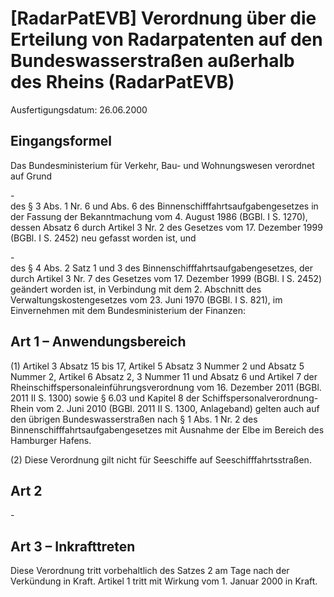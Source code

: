 # [RadarPatEVB] Verordnung über die Erteilung von Radarpatenten auf den Bundeswasserstraßen außerhalb des Rheins  (RadarPatEVB)

Ausfertigungsdatum: 26.06.2000

 

## Eingangsformel

Das Bundesministerium für Verkehr, Bau- und Wohnungswesen verordnet auf Grund

\-  
des § 3 Abs. 1 Nr. 6 und Abs. 6 des Binnenschifffahrtsaufgabengesetzes in der Fassung der Bekanntmachung vom 4. August 1986 (BGBl. I S. 1270), dessen Absatz 6 durch Artikel 3 Nr. 2 des Gesetzes vom 17. Dezember 1999 (BGBl. I S. 2452) neu gefasst worden ist, und

\-  
des § 4 Abs. 2 Satz 1 und 3 des Binnenschifffahrtsaufgabengesetzes, der durch Artikel 3 Nr. 7 des Gesetzes vom 17. Dezember 1999 (BGBl. I S. 2452) geändert worden ist, in Verbindung mit dem 2. Abschnitt des Verwaltungskostengesetzes vom 23. Juni 1970 (BGBl. I S. 821), im Einvernehmen mit dem Bundesministerium der Finanzen:


## Art 1 – Anwendungsbereich

(1) Artikel 3 Absatz 15 bis 17, Artikel 5 Absatz 3 Nummer 2 und Absatz 5 Nummer 2, Artikel 6 Absatz 2, 3 Nummer 11 und Absatz 6 und Artikel 7 der Rheinschiffspersonaleinführungsverordnung vom 16. Dezember 2011 (BGBl. 2011 II S. 1300) sowie § 6.03 und Kapitel 8 der Schiffspersonalverordnung-Rhein vom 2. Juni 2010 (BGBl. 2011 II S. 1300, Anlageband) gelten auch auf den übrigen Bundeswasserstraßen nach § 1 Abs. 1 Nr. 2 des Binnenschifffahrtsaufgabengesetzes mit Ausnahme der Elbe im Bereich des Hamburger Hafens.

(2) Diese Verordnung gilt nicht für Seeschiffe auf Seeschifffahrtsstraßen.


## Art 2

\-


## Art 3 – Inkrafttreten

Diese Verordnung tritt vorbehaltlich des Satzes 2 am Tage nach der Verkündung in Kraft. Artikel 1 tritt mit Wirkung vom 1. Januar 2000 in Kraft.

